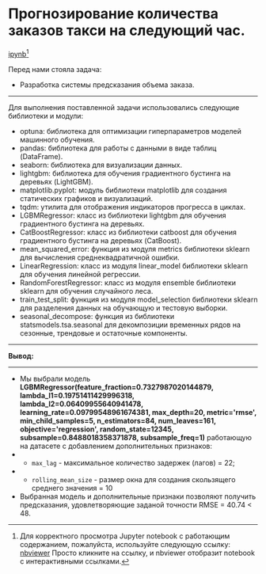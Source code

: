 # Прогнозирование количества заказов такси на следующий час.

[ipynb](https://github.com/AndreySysa/Portfolio/blob/main/Forecasting%20taxi%20orders/Прогнозирование%20количества%20заказов%20такси%20на%20следующий%20час.ipynb)[^1]


Перед нами стояла задача: 
- Разработка системы предсказания объема заказа.
***
Для выполнения поставленной задачи использовались следующие библиотеки и модули:
- optuna: библиотека для оптимизации гиперпараметров моделей машинного обучения.
- pandas: библиотека для работы с данными в виде таблиц (DataFrame).
- seaborn: библиотека для визуализации данных.
- lightgbm: библиотека для обучения градиентного бустинга на деревьях (LightGBM).
- matplotlib.pyplot: модуль библиотеки matplotlib для создания статических графиков и визуализаций.
- tqdm: утилита для отображения индикаторов прогресса в циклах.
- LGBMRegressor: класс из библиотеки lightgbm для обучения градиентного бустинга на деревьях.
- CatBoostRegressor: класс из библиотеки catboost для обучения градиентного бустинга на деревьях (CatBoost).
- mean_squared_error: функция из модуля metrics библиотеки sklearn для вычисления среднеквадратичной ошибки.
- LinearRegression: класс из модуля linear_model библиотеки sklearn для обучения линейной регрессии.
- RandomForestRegressor: класс из модуля ensemble библиотеки sklearn для обучения случайного леса.
- train_test_split: функция из модуля model_selection библиотеки sklearn для разделения данных на обучающую и тестовую выборки.
- seasonal_decompose: функция из библиотеки statsmodels.tsa.seasonal для декомпозиции временных рядов на сезонные, трендовые и остаточные компоненты.
***
**Вывод:**
***
- Мы выбрали модель **LGBMRegressor(feature_fraction=0.7327987020144879, lambda_l1=0.19751411429996318, lambda_l2=0.06409955640941478, learning_rate=0.09799548961674381, max_depth=20, metric='rmse', min_child_samples=5, n_estimators=84, num_leaves=161, objective='regression', random_state=12345, subsample=0.8488018358371878, subsample_freq=1)** работающую на датасете с добавлением дополнительных признаков:
- - `max_lag` - максимальное количество задержек (лагов) = 22;
- - `rolling_mean_size` - размер окна для создания скользящего среднего значения = 10
- Выбранная модель и дополнительные признаки позволяют получить предсказания, удовлетворяющие заданой точности RMSE = 40.74 < 48.


[^1]:Для корректного просмотра Jupyter notebook с работающим содержанием, пожалуйста, используйте следующую ссылку:
[nbviewer](https://nbviewer.jupyter.org/github/AndreySysa/Portfolio/blob/main/Forecasting%20taxi%20orders/Прогнозирование%20количества%20заказов%20такси%20на%20следующий%20час.ipynb)
Просто кликните на ссылку, и nbviewer отобразит notebook с интерактивными ссылками.